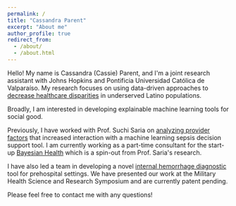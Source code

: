 ```yaml
---
permalink: /
title: "Cassandra Parent"
excerpt: "About me"
author_profile: true
redirect_from: 
  - /about/
  - /about.html
---
```


Hello! My name is Cassandra (Cassie) Parent, and I'm a joint research assistant with Johns Hopkins and Pontificia Universidad Católica de Valparaíso. My research focuses on using data-driven approaches to [decrease healthcare disparities](https://jphmpdirect.com/2022/10/06/expanding-access-to-covid-19-vaccines-to-latinos-with-limited-english-proficiency-during-the-early-phases-of-vaccination/) in underserved Latino populations. 

Broadly, I am interested in developing explainable machine learning tools for social good. 

Previously, I have worked with Prof. Suchi Saria on [analyzing provider factors](https://www.nature.com/articles/s41591-022-01895-z) that increased interaction with a machine learning sepsis decision support tool. I am currently working as a part-time consultant for the start-up [Bayesian Health](https://www.bayesianhealth.com/) which is a spin-out from Prof. Saria's research.

I have also led a team in developing a novel [internal hemorrhage diagnostic](https://www.diotexdiagnostics.com/) tool for prehospital settings. We have presented our work at the Military Health Science and Research Symposium and are currently patent pending. 

Please feel free to contact me with any questions!
